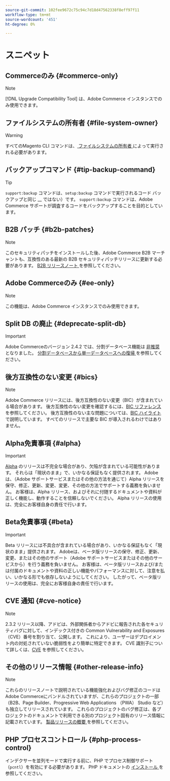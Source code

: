 ```yaml
---
source-git-commit: 102fee9672c75c94c7d18d47562338f8eff97f11
workflow-type: tm+mt
source-wordcount: '451'
ht-degree: 0%

---
```

# スニペット

## Commerceのみ {#commerce-only}

>[!NOTE]
>
>[!DNL Upgrade Compatibility Tool] は、Adobe Commerce インスタンスでのみ使用できます。

<!-- Configuration guide snippets -->

## ファイルシステムの所有者 {#file-system-owner}

>[!WARNING]
>
>すべてのMagento CLI コマンドは、[ ファイルシステムの所有者 ](/help/configuration/cli/config-cli.md#prerequisites) によって実行される必要があります。

## バックアップコマンド {#tip-backup-command}

>[!TIP]
>
>`support:backup` コマンドは、`setup:backup` コマンドで実行されるコード バックアップと同じ __ ではない）です。 `support:backup` コマンドは、Adobe Commerce サポートが調査するコードをバックアップすることを目的としています。

## B2B パッチ {#b2b-patches}

>[!NOTE]
>
>このセキュリティパッチをインストールした後、Adobe Commerce B2B マーチャントも、互換性のある最新の B2B セキュリティパッチリリースに更新する必要があります。 [B2B リリースノート ](https://experienceleague.adobe.com/ja/docs/commerce-admin/b2b/release-notes) を参照してください。

## Adobe Commerceのみ {#ee-only}

>[!NOTE]
>
>この機能は、Adobe Commerce インスタンスでのみ使用できます。

## Split DB の廃止 {#deprecate-split-db}

>[!IMPORTANT]
>
>Adobe Commerceのバージョン 2.4.2 では、分割データベース機能は [ 非推奨 ](https://community.magento.com/t5/Magento-DevBlog/Deprecation-of-Split-Database-in-Magento-Commerce/ba-p/465187?_ga=2.128934671.2024864496.1657558157-1596100530.1657558157) となりました。 [ 分割データベースから単一データベースへの復帰 ](/help/configuration/storage/revert-split-database.md) を参照してください。

<!-- End of Configuration guide snippets -->

## 後方互換性のない変更 {#bics}

>[!NOTE]
>
>Adobe Commerce リリースには、後方互換性のない変更（BIC）が含まれている場合があります。 後方互換性のない変更を確認するには、[BIC リファレンス ](https://developer.adobe.com/commerce/php/development/backward-incompatible-changes/reference/) を参照してください。 後方互換性のない主な問題については、[BIC ハイライト ](https://developer.adobe.com/commerce/php/development/backward-incompatible-changes/) で説明しています。 すべてのリリースで主要な BIC が導入されるわけではありません。

## Alpha免責事項 {#alpha}

>[!IMPORTANT]
>
>[Alpha](/help/release/versioning-policy.md#alpha-patch-release) のリリースは不完全な場合があり、欠陥が含まれている可能性があります。 それらは「現状のまま」で、いかなる保証もなく提供されます。 Adobeは、（Adobe サポートサービスまたはその他の方法を通じて）Alpha リリースを保守、修正、更新、変更、変更、その他の方法でサポートする義務を負いません。 お客様は、Alpha リリース、およびそれに付随するドキュメントや資料が正しく機能し、動作することを信頼しないでください。 Alpha リリースの使用は、完全にお客様自身の責任で行います。

## Beta免責事項 {#beta}

>[!IMPORTANT]
>
>Beta リリースには不具合が含まれている場合があり、いかなる保証もなく「現状のまま」提供されます。 Adobeは、ベータ版リリースの保守、修正、更新、変更、またはその他のサポート（Adobe サポートサービスまたはその他のサービスから）を行う義務を負いません。 お客様は、ベータ版リリースおよび/または付属のドキュメントや資料の正しい機能やパフォーマンスに対して、注意を払い、いかなる形でも依存しないようにしてください。 したがって、ベータ版リリースの使用は、完全にお客様自身の責任で行います。

## CVE 通知 {#cve-notice}

>[!NOTE]
>
>2.3.2 リリース以降、アドビは、外部関係者からアドビに報告された各セキュリティバグに対して、インデックス付きの Common Vulnerability and Exposures （CVE）番号を割り当て、公開します。 これにより、ユーザーはデプロイメント内の対処されていない脆弱性をより簡単に特定できます。 CVE 識別子について詳しくは、[CVE](https://cve.mitre.org/) を参照してください。

## その他のリリース情報 {#other-release-info}

>[!NOTE]
>
>これらのリリースノートで説明されている機能強化およびバグ修正のコードはAdobe Commerceにバンドルされていますが、これらのプロジェクトの一部（B2B、Page Builder、Progressive Web Applications （PWA） Studio など）も独立してリリースされています。 これらのプロジェクトのバグ修正は、各プロジェクトのドキュメントで利用できる別のプロジェクト固有のリリース情報に記載されています。 [ 製品リリースの概要 ](/help/release/release-notes/overview.md) を参照してください。

## PHP プロセスコントロール {#php-process-control}

インデクサーを並列モードで実行する前に、PHP でプロセス制御サポート （`pcntl`）を有効にする必要があります。 PHP ドキュメントの [ インストール ](https://www.php.net/manual/en/pcntl.installation.php) を参照してください。
